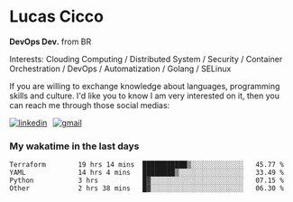 # Lucas Cicco

**DevOps Dev.** from BR

Interests: Clouding Computing / Distributed System / Security / Container Orchestration / DevOps / Automatization / Golang / SELinux

If you are willing to exchange knowledge about languages, programming skills and culture. I'd like you to know I am very interested on it, then you can reach me through those social medias:

<div style="display: flex; align-items: center; gap: 10px;">
  <a href="https://www.linkedin.com/in/lucas-vitor-de-cicco" target="_blank">
    <img
      src="https://img.shields.io/badge/-LinkedIn-%230077B5?style=for-the-badge&logo=linkedin&logoColor=white"
      alt="linkedin"
      target="_blank" 
    />
  </a>
  <a href="mailto:lucasvitorx1@gmail.com">
      <img
        src="https://img.shields.io/badge/-Gmail-%23333?style=for-the-badge&logo=gmail&logoColor=white"
        alt="gmail"
        target="_blank"
      />
  </a>
</div>

### My wakatime in the last days

<!--START_SECTION:waka-->

```text
Terraform        19 hrs 14 mins  ███████████▒░░░░░░░░░░░░░   45.77 %
YAML             14 hrs 4 mins   ████████▒░░░░░░░░░░░░░░░░   33.49 %
Python           3 hrs           █▓░░░░░░░░░░░░░░░░░░░░░░░   07.15 %
Other            2 hrs 38 mins   █▓░░░░░░░░░░░░░░░░░░░░░░░   06.30 %
```

<!--END_SECTION:waka-->
